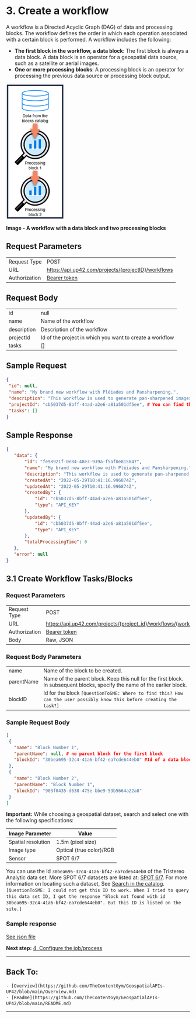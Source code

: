 
# 3. Create a workflow
A workflow is a Directed Acyclic Graph (DAG) of data and processing blocks. The workflow defines the order in which each operation associated with a certain block is performed.
A workflow includes the following: 

- **The first block in the workflow, a data block**: The first block is always a data block. A data block is an operator for a geospatial data source, such as a satellite or aerial images. 
- **One or more processing blocks**: A processing block is an operator for processing the previous data source or processing block output. 

![An Example Workflow](images/Workflow.png)

<b>Image - A workflow with a data block and two processing blocks </b>



## Request Parameters


|   |   |
|---|---|
 Request  Type | POST | 
 URL | https://api.up42.com/projects/{projectID}/workflows| | 
 Authorization | [Bearer token](https://geospatialapis.stoplight.io/docs/processing-satellite-imagery-using-up42-apis/scgg70a0ykpet-2-generate-a-bearer-token-and-copy-its-value) | 

## Request Body


|   |   |
|---|---|
 id | null | 
 name |Name of the workflow | 
 description | Description of the workflow | 
 projectId |  Id of the project in which you want to create a workflow|
 tasks  | []|

 ## Sample Request
 ```json
 {
  "id": null,
  "name": "My brand new workflow with Pléiades and Pansharpening.",
  "description": "This workflow is used to generate pan-sharpened images.",
  "projectId": "cb5037d5-8bff-44ad-a2e6-a81a501df5ee", # You can find this on Console > Projects > [Project Name] > Developers
  "tasks": []
}
```

## Sample Response
 ```json
{
    "data": {
        "id": "fe98921f-0e84-48e3-939a-f5af0e815847",
        "name": "My brand new workflow with Pléiades and Pansharpening.",
        "description": "This workflow is used to generate pan-sharpened images.",
        "createdAt": "2022-05-29T10:41:16.996874Z",
        "updatedAt": "2022-05-29T10:41:16.996874Z",
        "createdBy": {
            "id": "cb5037d5-8bff-44ad-a2e6-a81a501df5ee",
            "type": "API_KEY"
        },
        "updatedBy": {
            "id": "cb5037d5-8bff-44ad-a2e6-a81a501df5ee",
            "type": "API_KEY"
        },
        "totalProcessingTime": 0
    },
    "error": null
}

 ```
 ## 3.1 Create Workflow Tasks/Blocks

### Request Parameters
|   |   |
|---|---|
 Request  Type | POST | 
 URL | https://api.up42.com/projects/{project_id}/workflows/{workflow_id}/tasks| | 
 Authorization | [Bearer token](https://geospatialapis.stoplight.io/docs/processing-satellite-imagery-using-up42-apis/scgg70a0ykpet-2-generate-a-bearer-token-and-copy-its-value) | 
 Body | Raw, JSON|

 ### Request Body Parameters

|   |   |
|---|---|
name | Name of the block to be created.|
parentName | Name of the parent block. Keep this null for the first block. In subsequent blocks, specify the name of the earlier block. |
blockID | Id for the block `[QuestionToSME: Where to find this? How can the user possibly know this before creating the task?]`

### Sample Request Body
 ```json
 [
  {
    "name": "Block Number 1",
    "parentName": null, # no parent block for the first block
    "blockId": "30bea695-32c4-41a6-bf42-ea7cde644eb0" #Id of a data block that meets the specs. More SPOT 6/7 datasets available at: https://docs.up42.com/tasking/datasets/spot
  },
  {
    "name": "Block Number 2",
    "parentName": "Block Number 1",
    "blockId": "903f0435-d638-475e-bbe9-53b5664a22a8"
  }
]

  ```
**Important:** While choosing a geospatial dataset, search and select one with the following specifications:

Image Parameter | Value | 
---------|----------
 Spatial resolution | 1.5m (pixel size) | 
 Image type | Optical (true color)/RGB |
 Sensor |SPOT 6/7 |

You can use the Id `30bea695-32c4-41a6-bf42-ea7cde644eb0` of the Tristereo Analytic data set.	More SPOT 6/7 datasets are listed at: [SPOT 6/7](https://docs.up42.com/tasking/datasets/spot). For more information on locating such a dataset, See [Search in the catalog](https://docs.up42.com/developers/api#operation/CatalogSearch). `[QuestionToSME: I could not get this ID to work. When I tried to query this data set ID, I got the response "Block not found with id 30bea695-32c4-41a6-bf42-ea7cde644eb0". But this ID is listed on the site.]`
### Sample response
[See json file](https://github.com/TheContentGym/GeospatialAPIs-UP42/blob/main/Steps/Examples/Create_Workflow_Task_response.json)

**Next step:** [4. Configure the job/process](Configure-the-job.md)
***
## Back To:  
    - [Overview](https://github.com/TheContentGym/GeospatialAPIs-UP42/blob/main/Overview.md)  
    - [Readme](https://github.com/TheContentGym/GeospatialAPIs-UP42/blob/main/README.md) 
***